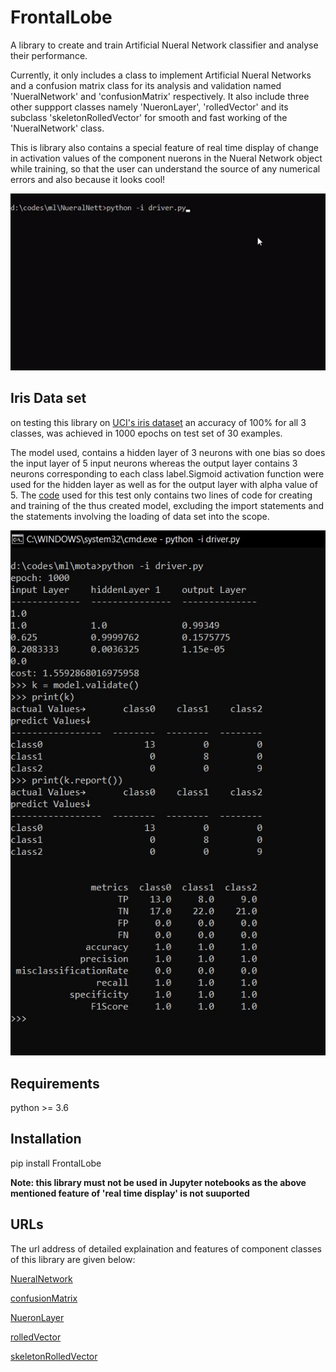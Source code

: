 # FrontalLobe

A library to create and train Artificial Nueral Network classifier and analyse their performance.

Currently, it only includes a class to implement Artificial Nueral Networks and a confusion matrix class for its analysis 
and validation named 'NueralNetwork' and 'confusionMatrix' respectively. It also include three other suppport classes namely
'NueronLayer', 'rolledVector' and its subclass 'skeletonRolledVector' for smooth and fast working of the 'NueralNetwork' class.

This is library also contains a special feature of real
time display of change in activation values of the component nuerons in the Nueral Network object while training, so that the user can understand the source of any numerical errors and also because it looks cool!

![](https://github.com/Achyut-sudo/FrontalLobe/blob/main/nn.gif)

## Iris Data set 

on testing this library on [UCI's iris dataset](https://archive.ics.uci.edu/ml/datasets/iris) an accuracy of 100% for all 3 classes, was  achieved in 1000 epochs on test set of 30 examples.


The model used, contains a hidden layer of 3 neurons with one bias so does the input layer of 5 input neurons whereas the output layer contains 3 neurons  corresponding to each class label.Sigmoid activation function were used for the hidden layer as well as for the output layer with alpha value of 5. The [code](https://github.com/Achyut-sudo/FrontalLobe/blob/main/driver.py) used for this test only contains two lines of code for creating and training of the thus created model, excluding the import statements and the statements involving the loading of data set into the scope.


![](https://github.com/Achyut-sudo/FrontalLobe/blob/main/IrisTest.jpg)





## Requirements 

python >= 3.6

## Installation

pip install FrontalLobe



**Note: this library must not be used in Jupyter notebooks as the above mentioned feature of 'real time display' is not suuported**
## URLs

The url address of detailed explaination and features of component classes of this library are given below:

[NueralNetwork](https://github.com/Achyut-sudo/FrontalLobe/blob/main/NueralNetwork.md)

[confusionMatrix](https://github.com/Achyut-sudo/FrontalLobe/blob/main/confusionMatrix.md)

[NueronLayer](https://github.com/Achyut-sudo/FrontalLobe/blob/main/NueronLayer.md)

[rolledVector](https://github.com/Achyut-sudo/FrontalLobe/blob/main/rolledVector.md)

[skeletonRolledVector](https://github.com/Achyut-sudo/FrontalLobe/blob/main/skeletonRolledVector.md)






